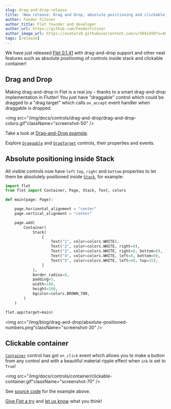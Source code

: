 ```yaml
---
slug: drag-and-drop-release
title: 'New release: Drag and Drop, absolute positioning and clickable container'
author: Feodor Fitsner
author_title: Flet founder and developer
author_url: https://github.com/FeodorFitsner
author_image_url: https://avatars0.githubusercontent.com/u/5041459?s=400&v=4
tags: [release]
---
```


We have just released [Flet 0.1.41](https://pypi.org/project/flet/0.1.41/) with drag-and-drop support and other neat features such as absolute positioning of controls inside stack and clickable container!

## Drag and Drop

Making drag-and-drop in Flet is a real joy - thanks to a smart drag-and-drop implementation in Flutter! You just have "draggable" control which could be dragged to a "drag target" which calls `on_accept` event handler when draggable is dropped.

<img src="/img/docs/controls/drag-and-drop/drag-and-drop-colors.gif"className="screenshot-50" />

Take a look at [Drag-and-Drop example](https://github.com/flet-dev/examples/blob/main/python/controls/drag-and-drop/drag-drop-colors.py).

Explore [`Draggable`](/docs/controls/draggable) and [`DragTarget`](/docs/controls/dragtarget) controls, their properties and events.

## Absolute positioning inside Stack

All visible controls now have `left` `top`, `right` and `bottom` properties to let them be absolutely positioned inside [`Stack`](/docs/controls/stack), for example:

```python {13-17}
import flet
from flet import Container, Page, Stack, Text, colors

def main(page: Page):

    page.horizontal_alignment = "center"
    page.vertical_alignment = "center"

    page.add(
        Container(
            Stack(
                [
                    Text("1", color=colors.WHITE),
                    Text("2", color=colors.WHITE, right=0),
                    Text("3", color=colors.WHITE, right=0, bottom=0),
                    Text("4", color=colors.WHITE, left=0, bottom=0),
                    Text("5", color=colors.WHITE, left=40, top=35),
                ]
            ),
            border_radius=8,
            padding=5,
            width=100,
            height=100,
            bgcolor=colors.BROWN_700,
        )
    )

flet.app(target=main)
```

<img src="/img/blog/drag-and-drop/absolute-positioned-numbers.png"className="screenshot-30" />

## Clickable container

[`Container`](/docs/controls/container) control has got `on_click` event which allows you to make a button from any control and with a beautiful material ripple effect when `ink` is set to `True`!

<img src="/img/docs/controls/container/clickable-container.gif"className="screenshot-70" />

See [source code](https://github.com/flet-dev/examples/blob/main/python/controls/container/clickable-container.py) for the example above.

[Give Flet a try](/docs/guides/python/getting-started) and [let us know](https://discord.gg/dzWXP8SHG8) what you think!

